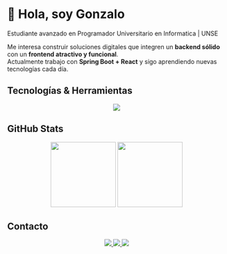 # 👋 Hola, soy Gonzalo  

Estudiante avanzado en Programador Universitario en Informatica | UNSE

Me interesa construir soluciones digitales que integren un **backend sólido** con un **frontend atractivo y funcional**.  
Actualmente trabajo con **Spring Boot + React** y sigo aprendiendo nuevas tecnologías cada día.  


## Tecnologías & Herramientas  
<p align="center"> <img src="https://skillicons.dev/icons?i=java,spring,js,react,html,css,tailwind,mysql,git,github" /> </p>


## GitHub Stats  

<p align="center">
  <img src="https://github-readme-stats.vercel.app/api?username=gonzapaglione&show_icons=true&theme=tokyonight&hide_border=true" height="150"/>
  <img src="https://github-readme-stats.vercel.app/api/top-langs/?username=gonzapaglione&layout=compact&theme=tokyonight&hide_border=true" height="150"/>
</p>


## Contacto  

<p align="center">
  <a href="https://github.com/gonzapaglione">
    <img src="https://img.shields.io/badge/GitHub-181717?style=for-the-badge&logo=github&logoColor=white"/>
  </a>
  <a href="https://linkedin.com/in/gonzalolp">
    <img src="https://img.shields.io/badge/LinkedIn-0A66C2?style=for-the-badge&logo=linkedin&logoColor=white"/>
  </a>
  <a href="mailto:gonzapaglionedev@gmail.com">
    <img src="https://img.shields.io/badge/Email-D14836?style=for-the-badge&logo=gmail&logoColor=white"/>
  </a>
</p>
